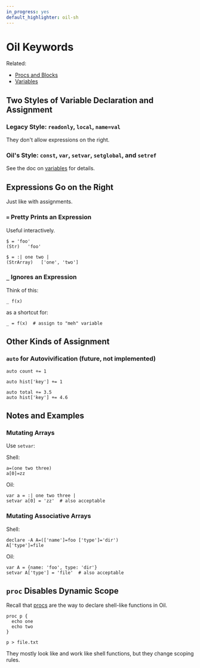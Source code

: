 ```yaml
---
in_progress: yes
default_highlighter: oil-sh
---
```


Oil Keywords
============

Related:

- [Procs and Blocks](proc-block-func.html)
- [Variables](variables.html)

<div id="toc">
</div>

## Two Styles of Variable Declaration and Assignment

### Legacy Style: `readonly`, `local`, `name=val`

They don't allow expressions on the right.

### Oil's Style: `const`, `var`, `setvar`, `setglobal`, and `setref`

See the doc on [variables](variables.html) for details.

## Expressions Go on the Right

Just like with assignments.

### `=` Pretty Prints an Expression

Useful interactively.

    $ = 'foo'
    (Str)   'foo'
    
    $ = :| one two |
    (StrArray)   ['one', 'two']

### `_` Ignores an Expression

Think of this:

    _ f(x)

as a shortcut for:

    _ = f(x)  # assign to "meh" variable


## Other Kinds of Assignment

### `auto` for Autovivification (future, not implemented)

    auto count += 1

    auto hist['key'] += 1

    auto total += 3.5
    auto hist['key'] += 4.6

## Notes and Examples

### Mutating Arrays

Use `setvar`:

Shell:


    a=(one two three)
    a[0]=zz

Oil:

    var a = :| one two three |
    setvar a[0] = 'zz'  # also acceptable

### Mutating Associative Arrays

Shell:

    declare -A A=(['name']=foo ['type']='dir')
    A['type']=file

Oil:

    var A = {name: 'foo', type: 'dir'}
    setvar A['type'] = 'file'  # also acceptable


## `proc` Disables Dynamic Scope

Recall that [procs](proc-block-func.html) are the way to declare shell-like
functions in Oil.

    proc p {
      echo one
      echo two
    }
    
    p > file.txt

They mostly look like and work like shell functions, but they change scoping rules.

<!--

## Variables and Assignment

TODO: Merge this

I just implemented some more Oil language semantics! [1]

In shell (and Python), there's no difference between variable declaration and
mutation.  These are valid:

```
declare x=1  
declare x=2  # mutates x, "declare" is something of a misnomer
x=2  # better way of mutating x
f() {
  local y=1
  local y=2  # mutates y
  y=2  # better way of mutating y
}
```

Likewise, `z=3` can be any of these 3, depending on the context:

1. mutating a local
2. mutating a global
3. creating a new global

In Oil, there are separate keywords for declaring variables and mutating them.

```
var x = 1
var x = 2  # error: it's already declared

setvar x = 2  # successful mutation
set x = 2  # I plan to add shopt -s parse-set to take over the 'set' builtin, which can be replaced with `shopt` or `builtin set`
```

(Ever notice that the set and unset builtins aren't opposites in shell ?!?!)

You can mutate a global from a function:

```
var myglobal = 'g'
f() {
    set myglobal = 'new'
      set other = 'foo'  # error: not declared yet!
}
```

Comments appreciated!

[1] https://github.com/oilshell/oil/commit/54754f3e8298bc3c272416eb0fc96946c8fa0694


Note that `shopt -s all:oil` turns on all the `parse_*` options.
-->
